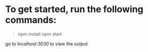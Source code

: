 
# To get started, run the following commands:
> npm install
> npm start

go to *localhost:3030* to view the output